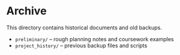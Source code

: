 # Archive

This directory contains historical documents and old backups.
- `preliminary/` – rough planning notes and coursework examples
- `project_history/` – previous backup files and scripts

